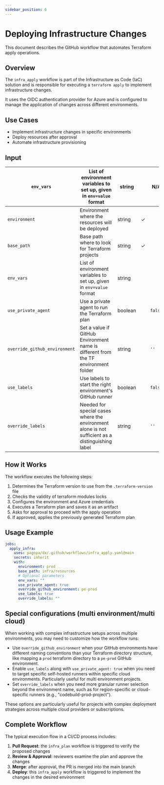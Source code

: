 ```yaml
---
sidebar_position: 6
---
```


# Deploying Infrastructure Changes

This document describes the GitHub workflow that automates Terraform apply
operations.

## Overview

The `infra_apply` workflow is part of the Infrastructure as Code (IaC) solution
and is responsible for executing a `terraform apply` to implement infrastructure
changes.

It uses the OIDC authentication provider for Azure and is configured to manage
the application of changes across different environments.

## Use Cases

- Implement infrastructure changes in specific environments
- Deploy resources after approval
- Automate infrastructure provisioning

## Input

| `env_vars`                    | List of environment variables to set up, given in `env=value` format                             | string  |     | N/A     |
| ----------------------------- | ------------------------------------------------------------------------------------------------ | ------- | --- | ------- |
| `environment`                 | Environment where the resources will be deployed                                                 | string  | ✓   |         |
| `base_path`                   | Base path where to look for Terraform projects                                                   | string  | ✓   |         |
| `env_vars`                    | List of environment variables to set up, given in `env=value` format                             | string  |     |         |
| `use_private_agent`           | Use a private agent to run the Terraform plan                                                    | boolean |     | `false` |
| `override_github_environment` | Set a value if GitHub Environment name is different from the TF environment folder               | string  |     | `''`    |
| `use_labels`                  | Use labels to start the right environment's GitHub runner                                        | boolean |     | `false` |
| `override_labels`             | Needed for special cases where the environment alone is not sufficient as a distinguishing label | string  |     | `''`    |

## How it Works

The workflow executes the following steps:

1. Determines the Terraform version to use from the `.terraform-version` file
2. Checks the validity of terraform modules locks
3. Configures the environment and Azure credentials
4. Executes a Terraform plan and saves it as an artifact
5. Asks for approval to proceed with the apply operation
6. If approved, applies the previously generated Terraform plan

## Usage Example

```yaml
jobs:
  apply_infra:
    uses: pagopa/dx/.github/workflows/infra_apply.yaml@main
    secrets: inherit
    with:
      environment: prod
      base_path: infra/resources
      # Optional parameters
      env_vars: ""
      use_private_agent: true
      override_github_environment: pe-prod
      use_labels: true
      override_labels: ""
```

## Special configurations (multi environment/multi cloud)

When working with complex infrastructure setups across multiple environments,
you may need to customize how the workflow runs:

- Use `override_github_environment` when your GitHub environments have different
  naming conventions than your Terraform directory structure, like mapping a
  `prod` terraform directory to a `pe-prod` GitHub environment.
- Enable `use_labels` along with `use_private_agent: true` when you need to
  target specific self-hosted runners within specific cloud environments.
  Particularly useful for multi environment projects.
- Set `override_labels` when you need more granular runner selection beyond the
  environment name, such as for region-specific or cloud-specific runners (e.g.,
  "codebuild-prod-project").

These options are particularly useful for projects with complex deployment
strategies across multiple cloud providers or subscriptions.

## Complete Workflow

The typical execution flow in a CI/CD process includes:

1. **Pull Request**: the `infra_plan` workflow is triggered to verify the
   proposed changes
2. **Review & Approval**: reviewers examine the plan and approve the changes
3. **Merge**: after approval, the PR is merged into the main branch
4. **Deploy**: this `infra_apply` workflow is triggered to implement the changes
   in the desired environment
